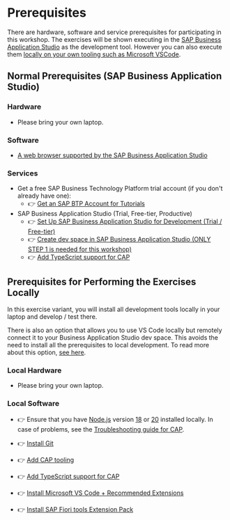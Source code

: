 # Prerequisites

There are hardware, software and service prerequisites for participating in this workshop. The exercises will be shown executing in the [SAP Business Application Studio](https://community.sap.com/topics/business-application-studio) as the development tool. However you can also execute them [locally on your own tooling such as Microsoft VSCode](#prerequisites-for-performing-the-exercises-locally).

## Normal Prerequisites (SAP Business Application Studio)

### Hardware

* Please bring your own laptop.

### Software

* [A web browser supported by the SAP Business Application Studio](https://help.sap.com/docs/SAP%20Business%20Application%20Studio/9d1db9835307451daa8c930fbd9ab264/8f46c6e6f86641cc900871c903761fd4.html#availability)

### Services

* Get a free SAP Business Technology Platform trial account (if you don't already have one):
  * 👉 [Get an SAP BTP Account for Tutorials](https://developers.sap.com/tutorials/btp-cockpit-setup.html)
* SAP Business Application Studio (Trial, Free-tier, Productive)
  * 👉 [Set Up SAP Business Application Studio for Development (Trial / Free-tier)](https://developers.sap.com/tutorials/appstudio-onboarding.html)
  * 👉 [Create dev space in SAP Business Application Studio (ONLY STEP 1 is needed for this workshop)](https://developers.sap.com/tutorials/hana-cloud-cap-create-project.html)
  * 👉 [Add TypeScript support for CAP](https://cap.cloud.sap/docs/node.js/typescript#enable-typescript-support)

## Prerequisites for Performing the Exercises Locally

In this exercise variant, you will install all development tools locally in your laptop and develop / test there.

There is also an option that allows you to use VS Code locally but remotely connect it to your Business Application Studio dev space. This avoids the need to install all the prerequisites to local development. To read more about this option, [see here](https://community.sap.com/t5/technology-blogs-by-members/access-sap-business-application-studio-as-a-remote-from-visual-studio-code/ba-p/13565427).

### Local Hardware

* Please bring your own laptop.

### Local Software

* 👉 Ensure that you have [Node.js](https://nodejs.org/en/download/) version [18](https://nodejs.org/dist/latest-v18.x/) or [20](https://nodejs.org/dist/latest-v20.x/) installed locally. In case of problems, see the [Troubleshooting guide for CAP](https://cap.cloud.sap/docs/get-started/troubleshooting#npm-installation).

* 👉 [Install Git](https://developers.sap.com/tutorials/btp-app-prepare-dev-environment-cap.html#21385226-8ed8-48c4-bc9e-97c38562ce93)
  
* 👉 [Add CAP tooling](https://cap.cloud.sap/docs/get-started/jumpstart#_2-install-cap-s-cds-dk)

* 👉 [Add TypeScript support for CAP](https://cap.cloud.sap/docs/node.js/typescript#enable-typescript-support)

* 👉 [Install Microsoft VS Code + Recommended Extensions](https://cap.cloud.sap/docs/get-started/jumpstart#_6-install-visual-studio-code)

* 👉 [Install SAP Fiori tools Extension Pack](https://marketplace.visualstudio.com/items?itemName=SAPSE.sap-ux-fiori-tools-extension-pack)
